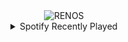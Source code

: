 <div align="center">
<picture>
    <source media="(prefers-color-scheme: dark)" srcset="https://i.ibb.co/5WMbjrjB/output-gif.gif">
    <source media="(prefers-color-scheme: light)" srcset="https://i.ibb.co/5WMbjrjB/output-gif.gif">
    <img alt="RENOS" src="https://i.ibb.co/5WMbjrjB/output-gif.gif">
</picture>
<details>
<summary>Spotify Recently Played</summary>
<img src="https://spotify-recently-played-readme.vercel.app/api?user=31d6d6zerc5ct6kck32na2ozsqf4&unique=1&width=400" alt="Spotify" />
</details>
</div>

<!-- Image deletion URL: https://ibb.co/MD2F1c1M/ac94059bc8c8732c8fe8913c410e4a88 -->